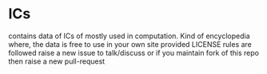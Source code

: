 # ICs
contains data of ICs of mostly used in computation. Kind of encyclopedia where, the data is free to use in your own site provided LICENSE rules are followed
raise a new issue to talk/discuss or if you maintain fork of this repo then raise a new pull-request

